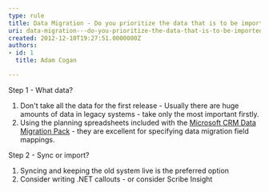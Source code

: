 ```yaml
---
type: rule
title: Data Migration - Do you prioritize the data that is to be imported?
uri: data-migration---do-you-prioritize-the-data-that-is-to-be-imported
created: 2012-12-10T19:27:51.0000000Z
authors:
- id: 1
  title: Adam Cogan

---
```




<span class='intro'> <p>
          Step 1 - What data?
        </p>
        <ol>
          <li>Don't take all the data for the first release - Usually there are huge amounts
            of data in legacy systems - take only the most important firstly.</li>
          <li>Using the planning spreadsheets included with the <a target="_blank" href="http&#58;//www.microsoft.com/en-us/download/details.aspx?id=20015">
            Microsoft CRM Data Migration Pack</a> - they are excellent for specifying data migration
            field mappings.</li>
        </ol>
        <p>Step 2 - Sync or import?</p>
        <ol>
          <li>Syncing and keeping the old system live is the preferred option</li>
          <li>Consider writing .NET callouts - or consider Scribe Insight</li>
        </ol> </span>




